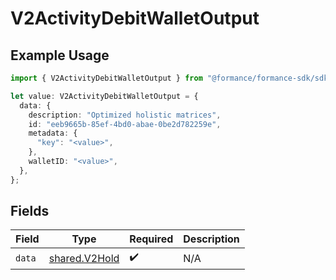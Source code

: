 # V2ActivityDebitWalletOutput

## Example Usage

```typescript
import { V2ActivityDebitWalletOutput } from "@formance/formance-sdk/sdk/models/shared";

let value: V2ActivityDebitWalletOutput = {
  data: {
    description: "Optimized holistic matrices",
    id: "eeb9665b-85ef-4bd0-abae-0be2d782259e",
    metadata: {
      "key": "<value>",
    },
    walletID: "<value>",
  },
};
```

## Fields

| Field                                                 | Type                                                  | Required                                              | Description                                           |
| ----------------------------------------------------- | ----------------------------------------------------- | ----------------------------------------------------- | ----------------------------------------------------- |
| `data`                                                | [shared.V2Hold](../../../sdk/models/shared/v2hold.md) | :heavy_check_mark:                                    | N/A                                                   |